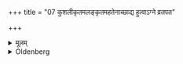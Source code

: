 +++
title = "07 कुशलीकृतमलङ्कृतमहतेनाच्छाद्य हुत्वाऽग्ने व्रतपत"

+++

<details><summary>मूलम्</summary>

कुशलीकृतमलङ्कृतमहतेनाच्छाद्य हुत्वाऽग्ने व्रतपत इति ७
</details>

<details><summary>Oldenberg</summary>

7. After (the student's) hair has been arranged, and he has been adorned, and dressed in a garment which has not yet been washed, (the teacher) should sacrifice with (the Mantras which the student recites), 'Agni! Lord of the vow!' (MB. I, 6, 9-13.)
</details>
